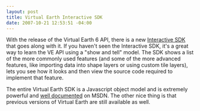 ```yaml
---
layout: post
title: Virtual Earth Interactive SDK
date: 2007-10-21 12:53:51 -04:00
---
```


With the release of the Virtual Earth 6 API, there is a new [Interactive SDK](http://dev.live.com/virtualearth/sdk/) that goes along with it. If you haven't seen the Interactive SDK, it's a great way to learn the VE API using a "show and tell" model. The SDK shows a list of the more commonly used features (and some of the more advanced features, like importing data into shape layers or using custom tile layers), lets you see how it looks and then view the source code required to implement that feature.

The entire Virtual Earth SDK is a Javascript object model and is extremely powerful and [well documented](http://msdn2.microsoft.com/en-us/library/aa905677.aspx) on MSDN. The other nice thing is that previous versions of Virtual Earth are still available as well.
